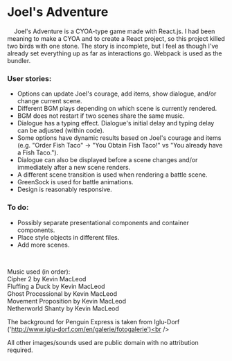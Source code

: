 # Joel's Adventure

 &nbsp;&nbsp;&nbsp; Joel's Adventure is a CYOA-type game made with React.js. I had been meaning to make a CYOA and to create a React project, so this project killed two birds with one stone. The story is incomplete, but I feel as though I've already set everything up as far as interactions go. Webpack is used as the bundler.
  
  
### User stories: <br />
* Options can update Joel's courage, add items, show dialogue, and/or change current scene.
* Different BGM plays depending on which scene is currently rendered.
* BGM does not restart if two scenes share the same music. 
* Dialogue has a typing effect. Dialogue's initial delay and typing delay can be adjusted (within code). 
* Some options have dynamic results based on Joel's courage and items (e.g. "Order Fish Taco" -> "You Obtain Fish Taco!" vs "You already have a Fish Taco.").
* Dialogue can also be displayed before a scene changes and/or immediately after a new scene renders.
* A different scene transition is used when rendering a battle scene.
* GreenSock is used for battle animations.
* Design is reasonably responsive.
    
###  To do: <br />
* Possibly separate presentational components and container components. 
* Place style objects in different files. 
* Add more scenes. 
<br />

Music used (in order):<br />
Cipher 2 by Kevin MacLeod <br />
Fluffing a Duck by Kevin MacLeod<br />
Ghost Processional by Kevin MacLeod<br />
Movement Proposition by Kevin MacLeod<br />
Netherworld Shanty by Kevin MacLeod<br />

The background for Penguin Express is taken from Iglu-Dorf ('http://www.iglu-dorf.com/en/galerie/fotogalerie')<br />

All other images/sounds used are public domain with no attribution required.<br />
